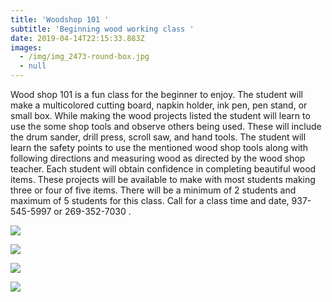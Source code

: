 ```yaml
---
title: 'Woodshop 101 '
subtitle: 'Beginning wood working class '
date: 2019-04-14T22:15:33.883Z
images:
  - /img/img_2473-round-box.jpg
  - null
---
```

Wood shop 101 is a fun class for the beginner to enjoy. The student will make a multicolored cutting board, napkin holder, ink pen, pen stand, or small box. While making the wood projects listed the student will learn to use the some shop tools and observe others being used.  These will include the drum sander, drill press, scroll saw, and hand tools. The student will learn the safety points to use the mentioned wood shop tools along with following directions and measuring wood as directed by the wood shop teacher.  Each student will obtain confidence in completing beautiful wood items. These projects will be available to make with most students making three or four of five items. There will be a minimum of 2 students and maximum of 5 students for this class.  Call for a class time and date, 937-545-5997 or 269-352-7030 .

![](/img/img_2477.jpg)

![](/img/img_2479-1-.jpg)

![](/img/img_2484-pen-stand.jpg)

![](/img/img_2485-pens.jpg)
